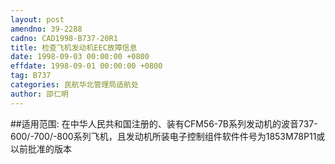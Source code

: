 ```yaml
---
layout: post
amendno: 39-2288
cadno: CAD1998-B737-20R1
title: 检查飞机发动机EEC故障信息
date: 1998-09-03 00:00:00 +0800
effdate: 1998-09-01 00:00:00 +0800
tag: B737
categories: 民航华北管理局适航处
author: 邵仁明
---
```


##适用范围:
在中华人民共和国注册的、装有CFM56-7B系列发动机的波音737-600/-700/-800系列飞机，且发动机所装电子控制组件软件件号为1853M78P11或以前批准的版本

